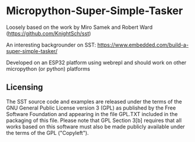 # Micropython-Super-Simple-Tasker

Loosely based on the work by Miro Samek and Robert Ward (https://github.com/KnightSch/sst)

An interesting backgrounder on SST: https://www.embedded.com/build-a-super-simple-tasker/

Developed on an ESP32 platform using webrepl and should work on other micropython (or python) platforms

Licensing
------------
The SST source code and examples are released under the terms of the GNU
General Public License version 3 (GPL) as published by the Free Software
Foundation and appearing in the file GPL.TXT included in the packaging of this
file. Please note that GPL Section 3[b] requires that all works based on this
software must also be made publicly available under the terms of the GPL
("Copyleft").

